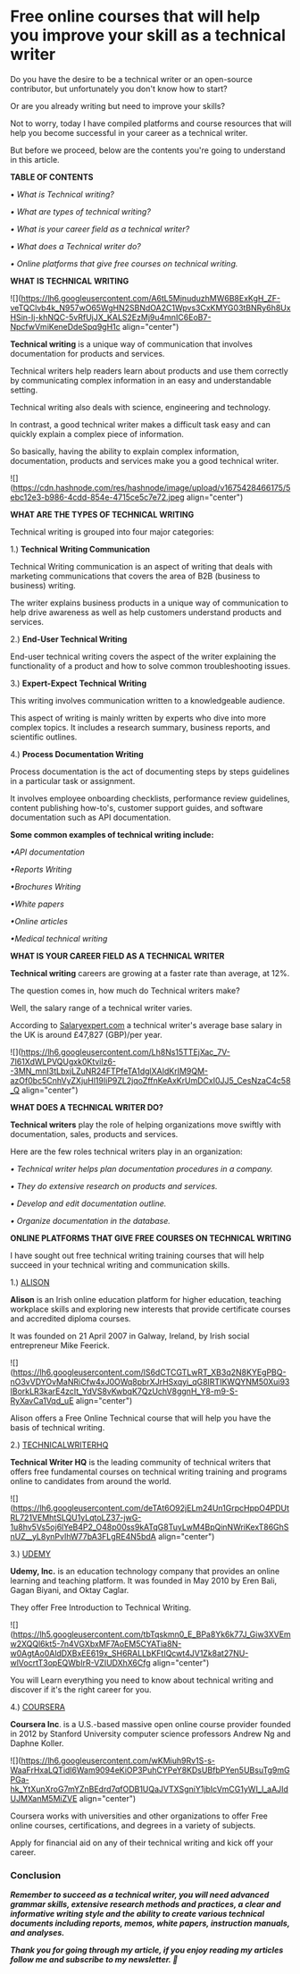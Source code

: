 # Free online courses that will help you improve your skill  as a technical writer

Do you have the desire to be a technical writer or an open-source contributor, but unfortunately you don't know how to start?

Or are you already writing but need to improve your skills?

Not to worry, today I have compiled platforms and course resources that will help you become successful in your career as a technical writer.

But before we proceed, below are the contents you're going to understand in this article.

**TABLE OF CONTENTS**

• *What is Technical writing?*

*• What are types of technical writing?*

*• What is your career field as a technical writer?*

*• What does a Technical writer do?*

*• Online platforms that give free courses on technical writing.*

**WHAT** **IS** **TECHNICAL** **WRITING**

![](https://lh6.googleusercontent.com/A6tL5MjnuduzhMW6B8ExKgH_ZF-veTQClvb4k_N957wO65WgHN2SBNdOA2C1Wpvs3CxKMYG03tBNRy6h8UxHSin-Ij-khNQC-5vRfUjJX_KALS2EzMj9u4mnIC6EoB7-NpcfwVmiKeneDdeSpq9gH1c align="center")

**Technical writing** is a unique way of communication that involves documentation for products and services.

Technical writers help readers learn about products and use them correctly by communicating complex information in an easy and understandable setting.

Technical writing also deals with science, engineering and technology.

In contrast, a good technical writer makes a difficult task easy and can quickly explain a complex piece of information.

So basically, having the ability to explain complex information, documentation, products and services make you a good technical writer.

![](https://cdn.hashnode.com/res/hashnode/image/upload/v1675428466175/5ebc12e3-b986-4cdd-854e-4715ce5c7e72.jpeg align="center")

**WHAT ARE THE TYPES OF TECHNICAL WRITING**

Technical writing is grouped into four major categories:

1.) **Technical Writing Communication**

Technical Writing communication is an aspect of writing that deals with marketing communications that covers the area of B2B (business to business) writing.

The writer explains business products in a unique way of communication to help drive awareness as well as help customers understand products and services.

2.) **End-User Technical Writing**

End-user technical writing covers the aspect of the writer explaining the functionality of a product and how to solve common troubleshooting issues.

3.) **Expert-Expect** **Technical** **Writing**

This writing involves communication written to a knowledgeable audience.

This aspect of writing is mainly written by experts who dive into more complex topics. It includes a research summary, business reports, and scientific outlines.

4.) **Process Documentation Writing**

Process documentation is the act of documenting steps by steps guidelines in a particular task or assignment.

It involves employee onboarding checklists, performance review guidelines, content publishing how-to's, customer support guides, and software documentation such as API documentation.

**Some common examples of technical writing include:**

*•API documentation*

*•Reports Writing*

*•Brochures Writing*

*•White papers*

*•Online articles*

*•Medical technical writing*

**WHAT IS YOUR CAREER FIELD AS A TECHNICAL WRITER**

**Technical writing** careers are growing at a faster rate than average, at 12%.

The question comes in, how much do Technical writers make?

Well, the salary range of a technical writer varies.

According to [Salaryexpert.com](http://Salaryexpert.com) a technical writer's average base salary in the UK is around £47,827 (GBP)/per year.

![](https://lh6.googleusercontent.com/Lh8Ns15TTEjXac_7V-7I61XdWLPVQUgxk0Ktvilz6--3MN_mnI3tLbxjLZuNR24FTPfeTA1dglXAIdKrIM9QM-azOf0bc5CnhVyZXjuHl19IiP9ZL2jqoZffnKeAxKrUmDCxI0JJ5_CesNzaC4c58_Q align="center")

**WHAT DOES A TECHNICAL WRITER DO?**

**Technical writers** play the role of helping organizations move swiftly with documentation, sales, products and services.

Here are the few roles technical writers play in an organization:

*• Technical writer helps plan documentation procedures in a company.*

*• They do extensive research on products and services.*

*• Develop and edit documentation outline.*

*• Organize documentation in the database.*

**ONLINE PLATFORMS THAT GIVE FREE COURSES ON TECHNICAL WRITING**

I have sought out free technical writing training courses that will help succeed in your technical writing and communication skills.

1.) [ALISON](https://alison.com/course/technical-writing-essentials)

**Alison** is an Irish online education platform for higher education, teaching workplace skills and exploring new interests that provide certificate courses and accredited diploma courses.

It was founded on 21 April 2007 in Galway, Ireland, by Irish social entrepreneur Mike Feerick.

![](https://lh6.googleusercontent.com/lS6dCTCGTLwRT_XB3q2N8KYEgPBQ-nO3vVDYOvMaNRiCfw4xJ0OWq8pbrXJrHSxqyi_qG8IRTIKWQYNM50Xui93IBorkLR3karE4zcIt_YdVS8vKwbqK7QzUchV8ggnH_Y8-m9-S-RyXavCa1Vqd_uE align="center")

Alison offers a Free Online Technical course that will help you have the basis of technical writing.

2.) [TECHNICALWRITERHQ](https://technicalwriterhq.com/technical-writing-certification/)

**Technical Writer HQ** is the leading community of technical writers that offers free fundamental courses on technical writing training and programs online to candidates from around the world.

![](https://lh6.googleusercontent.com/deTAt6O92jELm24Un1GrpcHppO4PDUtRL721VEMhtSLQU1yLqtoLZ37-jwG-1u8hv5Vs5oj6lYeB4P2_O48p00ss9kATqG8TuyLwM4BpQinNWriKexT86GhSnUZ__yL8ynPvIhW77bA3FLgRE4N5bdA align="center")

3.) [UDEMY](https://www.udemy.com/course/intro-to-technical-writing/?utm_source=adwords&utm_medium=udemyads&utm_campaign=DSA_Catchall_la.EN_cc.ROW&utm_content=deal4584&utm_term=_._ag_88010211481_._ad_535397282061_._kw__._de_m_._dm__._pl__._ti_dsa-393848973092_._li_1010283_._pd__._&matchtype=&gclid=CjwKCAiA_vKeBhAdEiwAFb_nrSV-TW_OrAI2LgY8MdxUfm6MT4DEiSUC7Z4LGoHZUCV_yF_wWjdT9BoCsnkQAvD_BwE)

**Udemy, Inc.** is an education technology company that provides an online learning and teaching platform. It was founded in May 2010 by Eren Bali, Gagan Biyani, and Oktay Caglar.

They offer Free Introduction to Technical Writing.

![](https://lh5.googleusercontent.com/tbTqskmn0_E_BPa8Yk6k77J_Giw3XVEmw2XQQl6kt5-7n4VGXbxMF7AoEM5CYATia8N-w0AgtAo0AldDXBxEE619x_SH6RALLbKFtIQcwt4JV1Zk8at27NU-wlVocrtT3opEQWbIrR-VZIUDXhX6Cfg align="center")

You will Learn everything you need to know about technical writing and discover if it's the right career for you.

4.) [COURSERA](https://www.coursera.org/)

**Coursera Inc**. is a U.S.-based massive open online course provider founded in 2012 by Stanford University computer science professors Andrew Ng and Daphne Koller.

![](https://lh6.googleusercontent.com/wKMiuh9Rv1S-s-WaaFrHxaLQTidl6Wam9094eKiOP3PuhCYPeY8KDsUBfbPYen5UBsuTg9mGPGa-hk_YtXunXroG7mYZnBEdrd7qfODB1UQaJVTXSgniY1jbIcVmCG1yWI_l_aAJIdUJMXanM5MiZVE align="center")

Coursera works with universities and other organizations to offer Free online courses, certifications, and degrees in a variety of subjects.

Apply for financial aid on any of their technical writing and kick off your career.

### **Conclusion**

***Remember to succeed as a technical writer, you will need advanced grammar skills, extensive research methods and practices, a clear and informative writing style and the ability to create various technical documents including reports, memos, white papers, instruction manuals, and analyses.***

***Thank you for going through my article, if you enjoy reading my articles follow me and subscribe to my newsletter. 🤗***